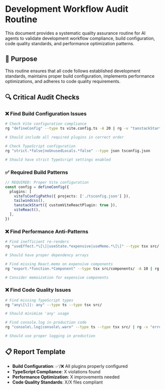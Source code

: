 # Development Workflow Audit Routine

This document provides a systematic quality assurance routine for AI agents to validate development workflow compliance, build configuration, code quality standards, and performance optimization patterns.

## 🎯 **Purpose**

This routine ensures that all code follows established development standards, maintains proper build configuration, implements performance optimizations, and adheres to code quality requirements.

## 🔍 **Critical Audit Checks**

### **❌ Find Build Configuration Issues**
```bash
# Check Vite configuration compliance
rg "defineConfig" --type ts vite.config.ts -A 20 | rg -v "tanstackStart|viteTsConfigPaths|tailwindcss"

# Should include all required plugins in correct order

# Check TypeScript configuration
rg "strict.*false|noUnusedLocals.*false" --type json tsconfig.json

# Should have strict TypeScript settings enabled
```

### **✅ Required Build Patterns**
```typescript
// REQUIRED: Proper Vite configuration
const config = defineConfig({
  plugins: [
    viteTsConfigPaths({ projects: ['./tsconfig.json'] }),
    tailwindcss(),
    tanstackStart({ customViteReactPlugin: true }),
    viteReact(),
  ],
})
```

### **❌ Find Performance Anti-Patterns**
```bash
# Find inefficient re-renders
rg "useEffect.*\[\]|useState.*expensive|useMemo.*\[\]" --type tsx src/

# Should have proper dependency arrays

# Find missing React.memo on expensive components
rg "export.*function.*Component" --type tsx src/components/ -A 10 | rg -v "memo\(|React\.memo"

# Consider memoization for expensive components
```

### **❌ Find Code Quality Issues**
```bash
# Find missing TypeScript types
rg "any\[\]|: any" --type ts --type tsx src/

# Should minimize 'any' usage

# Find console.log in production code
rg "console\.log|console\.warn" --type ts --type tsx src/ | rg -v "error|NODE_ENV.*development"

# Should use proper logging in production
```

## 📋 **Report Template**
- **Build Configuration**: ✅/❌ All plugins properly configured
- **TypeScript Compliance**: X violations found
- **Performance Optimization**: X improvements needed
- **Code Quality Standards**: X/X files compliant